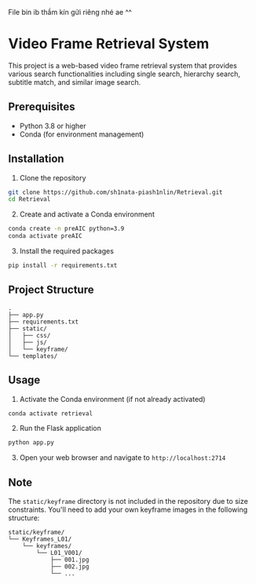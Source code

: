 File bin ib thầm kín gửi riêng nhé ae ^^ 
# Video Frame Retrieval System

This project is a web-based video frame retrieval system that provides various search functionalities including single search, hierarchy search, subtitle match, and similar image search.

## Prerequisites

- Python 3.8 or higher
- Conda (for environment management)

## Installation

1. Clone the repository
```bash
git clone https://github.com/sh1nata-piash1nlin/Retrieval.git
cd Retrieval
```

2. Create and activate a Conda environment
```bash
conda create -n preAIC python=3.9
conda activate preAIC
```

3. Install the required packages
```bash
pip install -r requirements.txt
```

## Project Structure

```
.
├── app.py              
├── requirements.txt    
├── static/
│   ├── css/           
│   ├── js/            
│   └── keyframe/      
└── templates/         
```

## Usage

1. Activate the Conda environment (if not already activated)
```bash
conda activate retrieval
```

2. Run the Flask application
```bash
python app.py
```

3. Open your web browser and navigate to `http://localhost:2714`

## Note

The `static/keyframe` directory is not included in the repository due to size constraints. You'll need to add your own keyframe images in the following structure:

```
static/keyframe/
└── Keyframes_L01/
    └── keyframes/
        └── L01_V001/
            ├── 001.jpg
            ├── 002.jpg
            └── ...
```


